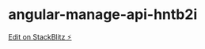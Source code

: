 # angular-manage-api-hntb2i

[Edit on StackBlitz ⚡️](https://stackblitz.com/edit/angular-manage-api-hntb2i)
